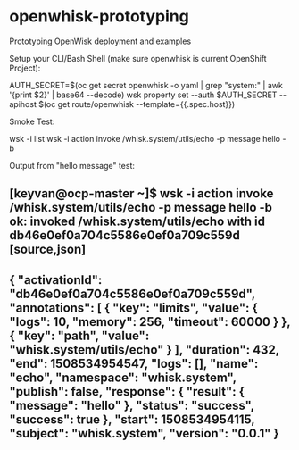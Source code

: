 # openwhisk-prototyping
Prototyping OpenWisk deployment and examples

Setup your CLI/Bash Shell (make sure openwhisk is current OpenShift Project):

AUTH_SECRET=$(oc get secret openwhisk -o yaml | grep "system:" | awk '{print $2}' | base64 --decode)
wsk property set --auth $AUTH_SECRET --apihost $(oc get route/openwhisk --template={{.spec.host}})

Smoke Test:

wsk -i list
wsk -i action invoke /whisk.system/utils/echo -p message hello -b

Output from "hello message" test:


[keyvan@ocp-master ~]$ wsk -i action invoke /whisk.system/utils/echo -p message hello -b
ok: invoked /whisk.system/utils/echo with id db46e0ef0a704c5586e0ef0a709c559d
[source,json]
----
{
    "activationId": "db46e0ef0a704c5586e0ef0a709c559d",
    "annotations": [
        {
            "key": "limits",
            "value": {
                "logs": 10,
                "memory": 256,
                "timeout": 60000
            }
        },
        {
            "key": "path",
            "value": "whisk.system/utils/echo"
        }
    ],
    "duration": 432,
    "end": 1508534954547,
    "logs": [],
    "name": "echo",
    "namespace": "whisk.system",
    "publish": false,
    "response": {
        "result": {
            "message": "hello"
        },
        "status": "success",
        "success": true
    },
    "start": 1508534954115,
    "subject": "whisk.system",
    "version": "0.0.1"
}
----
